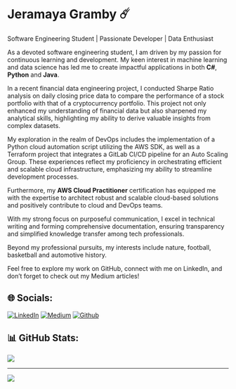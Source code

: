 # Jeramaya Gramby ☄️

Software Engineering Student | Passionate Developer | Data Enthusiast

As a devoted software engineering student, I am driven by my passion for continuous learning and development. My keen interest in machine learning and data science has led me to create impactful applications in both **C#**, **Python** and **Java**. 

In a recent financial data engineering project, I conducted Sharpe Ratio analysis on daily closing price data to compare the performance of a stock portfolio with that of a cryptocurrency portfolio. This project not only enhanced my understanding of financial data but also sharpened my analytical skills, highlighting my ability to derive valuable insights from complex datasets.

My exploration in the realm of DevOps includes the implementation of a Python cloud automation script utilizing the AWS SDK, as well as a Terraform project that integrates a GitLab CI/CD pipeline for an Auto Scaling Group. These experiences reflect my proficiency in orchestrating efficient and scalable cloud infrastructure, emphasizing my ability to streamline development processes.

Furthermore, my **AWS Cloud Practitioner** certification has equipped me with the expertise to architect robust and scalable cloud-based solutions and positively contribute to cloud and DevOps teams.

With my strong focus on purposeful communication, I excel in technical writing and forming comprehensive documentation, ensuring transparency and simplified knowledge transfer among tech professionals.

Beyond my professional pursuits, my interests include nature, football, basketball and automotive history.

Feel free to explore my work on GitHub, connect with me on LinkedIn, and don’t forget to check out my Medium articles!


## 🌐 Socials:
[![LinkedIn](https://img.shields.io/badge/LinkedIn-%230077B5.svg?logo=linkedin&logoColor=white)](https://linkedin.com/in/jeramaya-gramby/) [![Medium](https://img.shields.io/badge/Medium-12100E?logo=medium&logoColor=white)](https://medium.com/@@jeramayagramby) 
[![Github](https://img.shields.io/badge/GitHub-100000?style=for-the-badge&logo=github&logoColor=white)](https://github.com/JeramayaGramby)


## 📊 GitHub Stats:

![](https://github-readme-stats.vercel.app/api/top-langs/?username=JeramayaGramby&theme=dark&hide_border=false&include_all_commits=true&count_private=true&layout=compact)


---
[![](https://visitcount.itsvg.in/api?id=JeramayaGramby&icon=5&color=7)](https://visitcount.itsvg.in)

